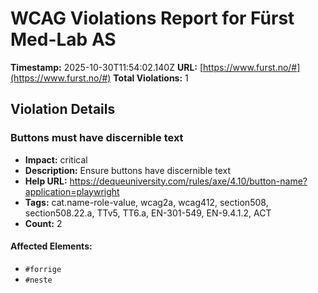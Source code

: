 # WCAG Violations Report for Fürst Med-Lab AS

**Timestamp:** 2025-10-30T11:54:02.140Z
**URL:** [https://www.furst.no/#](https://www.furst.no/#)
**Total Violations:** 1

## Violation Details

### Buttons must have discernible text

- **Impact:** critical
- **Description:** Ensure buttons have discernible text
- **Help URL:** https://dequeuniversity.com/rules/axe/4.10/button-name?application=playwright
- **Tags:** cat.name-role-value, wcag2a, wcag412, section508, section508.22.a, TTv5, TT6.a, EN-301-549, EN-9.4.1.2, ACT
- **Count:** 2

#### Affected Elements:

- `#forrige`
- `#neste`
